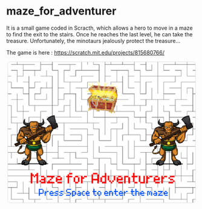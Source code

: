 # maze_for_adventurer

It is a small game coded in Scracth, which allows a hero to move in a maze to find the exit to the stairs. Once he reaches the last level, he can take the treasure.
Unfortunately, the minotaurs jealously protect the treasure...

The game is here : https://scratch.mit.edu/projects/815680766/

![start menu](https://github.com/Aytan-sudo/maze_for_adventurer/blob/main/Documents/start_menu.png?raw=true)
